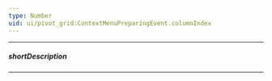 ```yaml
---
type: Number
uid: ui/pivot_grid:ContextMenuPreparingEvent.columnIndex
---
```

---
##### shortDescription
<!-- Description goes here -->

---
<!-- Description goes here -->